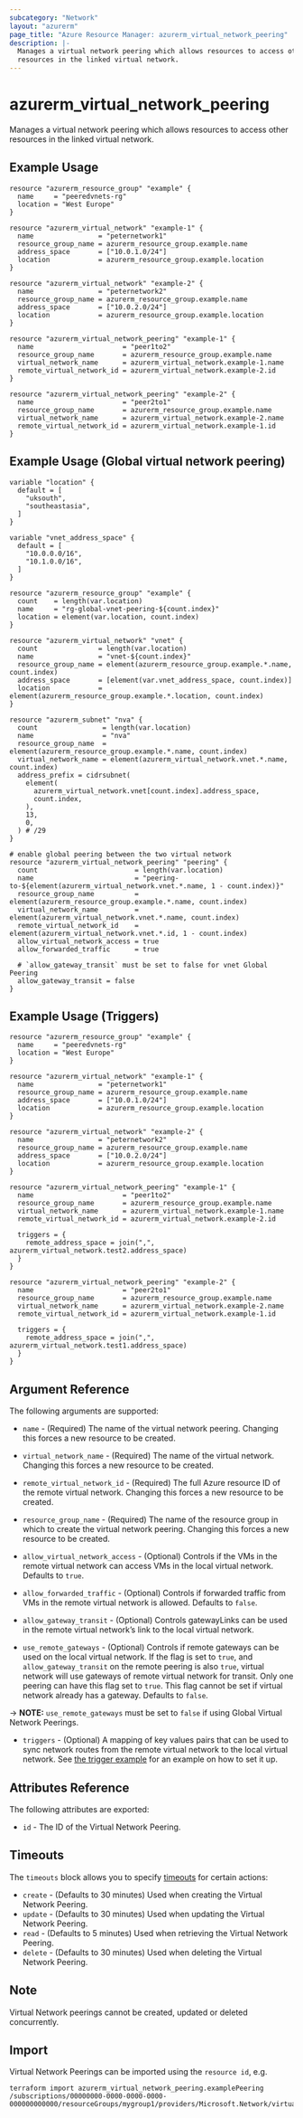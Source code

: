 ```yaml
---
subcategory: "Network"
layout: "azurerm"
page_title: "Azure Resource Manager: azurerm_virtual_network_peering"
description: |-
  Manages a virtual network peering which allows resources to access other
  resources in the linked virtual network.
---
```


# azurerm_virtual_network_peering

Manages a virtual network peering which allows resources to access other
resources in the linked virtual network.

## Example Usage

```hcl
resource "azurerm_resource_group" "example" {
  name     = "peeredvnets-rg"
  location = "West Europe"
}

resource "azurerm_virtual_network" "example-1" {
  name                = "peternetwork1"
  resource_group_name = azurerm_resource_group.example.name
  address_space       = ["10.0.1.0/24"]
  location            = azurerm_resource_group.example.location
}

resource "azurerm_virtual_network" "example-2" {
  name                = "peternetwork2"
  resource_group_name = azurerm_resource_group.example.name
  address_space       = ["10.0.2.0/24"]
  location            = azurerm_resource_group.example.location
}

resource "azurerm_virtual_network_peering" "example-1" {
  name                      = "peer1to2"
  resource_group_name       = azurerm_resource_group.example.name
  virtual_network_name      = azurerm_virtual_network.example-1.name
  remote_virtual_network_id = azurerm_virtual_network.example-2.id
}

resource "azurerm_virtual_network_peering" "example-2" {
  name                      = "peer2to1"
  resource_group_name       = azurerm_resource_group.example.name
  virtual_network_name      = azurerm_virtual_network.example-2.name
  remote_virtual_network_id = azurerm_virtual_network.example-1.id
}
```

## Example Usage (Global virtual network peering)

```hcl
variable "location" {
  default = [
    "uksouth",
    "southeastasia",
  ]
}

variable "vnet_address_space" {
  default = [
    "10.0.0.0/16",
    "10.1.0.0/16",
  ]
}

resource "azurerm_resource_group" "example" {
  count    = length(var.location)
  name     = "rg-global-vnet-peering-${count.index}"
  location = element(var.location, count.index)
}

resource "azurerm_virtual_network" "vnet" {
  count               = length(var.location)
  name                = "vnet-${count.index}"
  resource_group_name = element(azurerm_resource_group.example.*.name, count.index)
  address_space       = [element(var.vnet_address_space, count.index)]
  location            = element(azurerm_resource_group.example.*.location, count.index)
}

resource "azurerm_subnet" "nva" {
  count                = length(var.location)
  name                 = "nva"
  resource_group_name  = element(azurerm_resource_group.example.*.name, count.index)
  virtual_network_name = element(azurerm_virtual_network.vnet.*.name, count.index)
  address_prefix = cidrsubnet(
    element(
      azurerm_virtual_network.vnet[count.index].address_space,
      count.index,
    ),
    13,
    0,
  ) # /29
}

# enable global peering between the two virtual network
resource "azurerm_virtual_network_peering" "peering" {
  count                        = length(var.location)
  name                         = "peering-to-${element(azurerm_virtual_network.vnet.*.name, 1 - count.index)}"
  resource_group_name          = element(azurerm_resource_group.example.*.name, count.index)
  virtual_network_name         = element(azurerm_virtual_network.vnet.*.name, count.index)
  remote_virtual_network_id    = element(azurerm_virtual_network.vnet.*.id, 1 - count.index)
  allow_virtual_network_access = true
  allow_forwarded_traffic      = true

  # `allow_gateway_transit` must be set to false for vnet Global Peering
  allow_gateway_transit = false
}
```


## Example Usage (Triggers)

```hcl
resource "azurerm_resource_group" "example" {
  name     = "peeredvnets-rg"
  location = "West Europe"
}

resource "azurerm_virtual_network" "example-1" {
  name                = "peternetwork1"
  resource_group_name = azurerm_resource_group.example.name
  address_space       = ["10.0.1.0/24"]
  location            = azurerm_resource_group.example.location
}

resource "azurerm_virtual_network" "example-2" {
  name                = "peternetwork2"
  resource_group_name = azurerm_resource_group.example.name
  address_space       = ["10.0.2.0/24"]
  location            = azurerm_resource_group.example.location
}

resource "azurerm_virtual_network_peering" "example-1" {
  name                      = "peer1to2"
  resource_group_name       = azurerm_resource_group.example.name
  virtual_network_name      = azurerm_virtual_network.example-1.name
  remote_virtual_network_id = azurerm_virtual_network.example-2.id
  
  triggers = {
    remote_address_space = join(",", azurerm_virtual_network.test2.address_space)
  }
}

resource "azurerm_virtual_network_peering" "example-2" {
  name                      = "peer2to1"
  resource_group_name       = azurerm_resource_group.example.name
  virtual_network_name      = azurerm_virtual_network.example-2.name
  remote_virtual_network_id = azurerm_virtual_network.example-1.id
  
  triggers = {
    remote_address_space = join(",", azurerm_virtual_network.test1.address_space)
  }
}
```

## Argument Reference

The following arguments are supported:

* `name` - (Required) The name of the virtual network peering. Changing this forces a new resource to be created.

* `virtual_network_name` - (Required) The name of the virtual network. Changing this forces a new resource to be created.

* `remote_virtual_network_id` - (Required) The full Azure resource ID of the remote virtual network. Changing this forces a new resource to be created.

* `resource_group_name` - (Required) The name of the resource group in which to create the virtual network peering. Changing this forces a new resource to be created.

* `allow_virtual_network_access` - (Optional) Controls if the VMs in the remote virtual network can access VMs in the local virtual network. Defaults to `true`.

* `allow_forwarded_traffic` - (Optional) Controls if forwarded traffic from VMs in the remote virtual network is allowed. Defaults to `false`.

* `allow_gateway_transit` - (Optional) Controls gatewayLinks can be used in the remote virtual network’s link to the local virtual network.

* `use_remote_gateways` - (Optional) Controls if remote gateways can be used on the local virtual network. If the flag is set to `true`, and `allow_gateway_transit` on the remote peering is also `true`, virtual network will use gateways of remote virtual network for transit. Only one peering can have this flag set to `true`. This flag cannot be set if virtual network already has a gateway. Defaults to `false`.

-> **NOTE:** `use_remote_gateways` must be set to `false` if using Global Virtual Network Peerings.

* `triggers` - (Optional) A mapping of key values pairs that can be used to sync network routes from the remote virtual network to the local virtual network. See [the trigger example](https://registry.terraform.io/providers/hashicorp/azurerm/latest/docs/resources/virtual_network_peering#example-usage-triggers) for an example on how to set it up.

## Attributes Reference

The following attributes are exported:

* `id` - The ID of the Virtual Network Peering.

## Timeouts

The `timeouts` block allows you to specify [timeouts](https://www.terraform.io/language/resources/syntax#operation-timeouts) for certain actions:

* `create` - (Defaults to 30 minutes) Used when creating the Virtual Network Peering.
* `update` - (Defaults to 30 minutes) Used when updating the Virtual Network Peering.
* `read` - (Defaults to 5 minutes) Used when retrieving the Virtual Network Peering.
* `delete` - (Defaults to 30 minutes) Used when deleting the Virtual Network Peering.

## Note

Virtual Network peerings cannot be created, updated or deleted concurrently.

## Import

Virtual Network Peerings can be imported using the `resource id`, e.g.

```shell
terraform import azurerm_virtual_network_peering.examplePeering /subscriptions/00000000-0000-0000-0000-000000000000/resourceGroups/mygroup1/providers/Microsoft.Network/virtualNetworks/myvnet1/virtualNetworkPeerings/myvnet1peering
```

